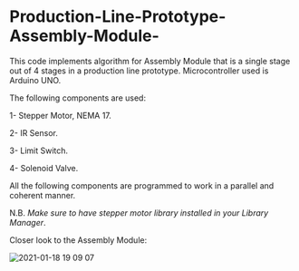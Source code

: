 # Production-Line-Prototype-Assembly-Module-
This code implements algorithm for Assembly Module that is a single stage out of 4 stages in a production line prototype. Microcontroller used is Arduino UNO.

The following components are used:

1- Stepper Motor, NEMA 17.

2- IR Sensor.

3- Limit Switch.

4- Solenoid Valve.

All the following components are programmed to work in a parallel and coherent manner.

N.B.
*Make sure to have stepper motor library installed in your Library Manager*.

Closer look to the Assembly Module:


![2021-01-18 19 09 07](https://user-images.githubusercontent.com/89541126/137587362-8ff6a38d-4074-475a-8bab-acb239511354.jpeg)
